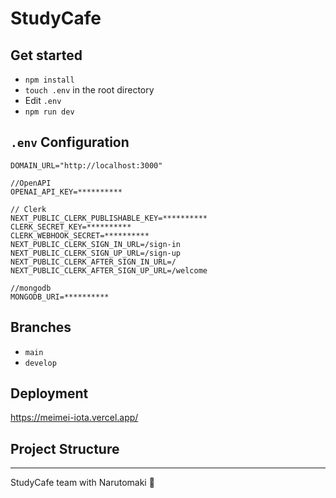 # StudyCafe

## Get started

- `npm install`
- `touch .env` in the root directory
- Edit `.env`
- `npm run dev`

## `.env` Configuration

```
DOMAIN_URL="http://localhost:3000"

//OpenAPI
OPENAI_API_KEY=**********

// Clerk
NEXT_PUBLIC_CLERK_PUBLISHABLE_KEY=**********
CLERK_SECRET_KEY=**********
CLERK_WEBHOOK_SECRET=**********
NEXT_PUBLIC_CLERK_SIGN_IN_URL=/sign-in
NEXT_PUBLIC_CLERK_SIGN_UP_URL=/sign-up
NEXT_PUBLIC_CLERK_AFTER_SIGN_IN_URL=/
NEXT_PUBLIC_CLERK_AFTER_SIGN_UP_URL=/welcome

//mongodb
MONGODB_URI=**********
```

## Branches

- `main`
- `develop`

## Deployment

https://meimei-iota.vercel.app/

## Project Structure

---

StudyCafe team with Narutomaki 🍥
